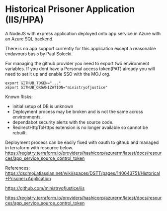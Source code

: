 # Historical Prisoner Application (IIS/HPA)

A NodeJS with express application deployed onto app service in Azure with an Azure SQL backend.

There is no app support currently for this application except a reasonable endavours basis by Paul Solecki.


For managing the github provider you need to export two environment variables.
If you dont have a Personal access token(PAT) already you will need to set it up and enable SSO with the MOJ org.
```
export GITHUB_TOKEN="..."
xEport GITHUB_ORGANIZATION="ministryofjustice"
```

Known Risks:

* initial setup of DB is unknown
* Deployment process may be broken and is not the same across environments.
* dependabot security alerts with the source code.
* RedirectHttpToHttps extension is no longer available so cannot be rebuilt.

Deployment process can be easily fixed with oauth to github and managed in terraform with resource below.
https://registry.terraform.io/providers/hashicorp/azurerm/latest/docs/resources/app_service_source_control_token

References:
https://dsdmoj.atlassian.net/wiki/spaces/DSTT/pages/140643751/Historical+Prisoner+Application

https://github.com/ministryofjustice/iis

https://registry.terraform.io/providers/hashicorp/azurerm/latest/docs/resources/app_service_source_control_token
